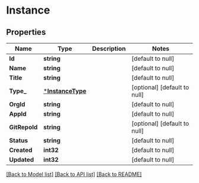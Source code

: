 # Instance

## Properties
Name | Type | Description | Notes
------------ | ------------- | ------------- | -------------
**Id** | **string** |  | [default to null]
**Name** | **string** |  | [default to null]
**Title** | **string** |  | [default to null]
**Type_** | [***InstanceType**](InstanceType.md) |  | [optional] [default to null]
**OrgId** | **string** |  | [default to null]
**AppId** | **string** |  | [default to null]
**GitRepoId** | **string** |  | [optional] [default to null]
**Status** | **string** |  | [default to null]
**Created** | **int32** |  | [default to null]
**Updated** | **int32** |  | [default to null]

[[Back to Model list]](../README.md#documentation-for-models) [[Back to API list]](../README.md#documentation-for-api-endpoints) [[Back to README]](../README.md)


